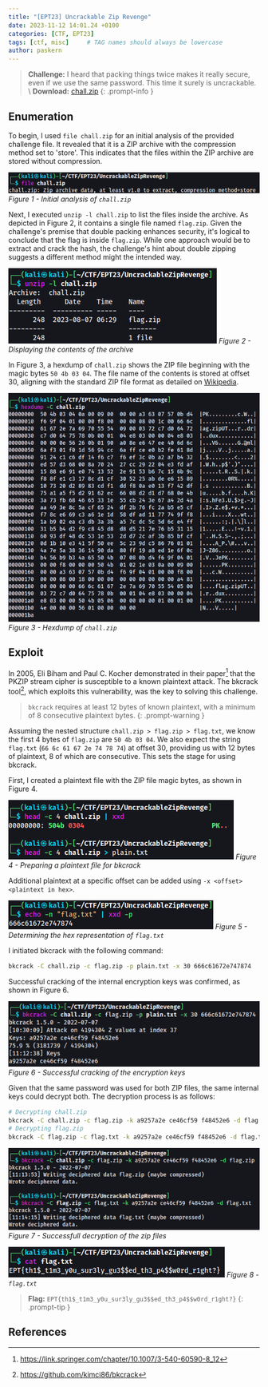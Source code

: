 ```yaml
---
title: "[EPT23] Uncrackable Zip Revenge"
date: 2023-11-12 14:01.24 +0100
categories: [CTF, EPT23]
tags: [ctf, misc]     # TAG names should always be lowercase
author: paskern
---
```


> **Challenge:** I heard that packing things twice makes it really secure, even if we use the same password. This time it surely is uncrackable. \\
**Download:** [chall.zip][1]
{: .prompt-info }

## Enumeration

To begin, I used `file chall.zip` for an initial analysis of the provided challenge file. It revealed that it is a ZIP archive with the compression method set to 'store'. This indicates that the files within the ZIP archive are stored without compression.

![Alt text](/assets/img/posts/2023/uncrackableziprevenge-file.png)
_Figure 1 - Initial analysis of `chall.zip`_

Next, I executed `unzip -l chall.zip` to list the files inside the archive. As depicted in Figure 2, it contains a single file named `flag.zip`. Given the challenge's premise that double packing enhances security, it's logical to conclude that the flag is inside `flag.zip`. While one approach would be to extract and crack the hash, the challenge's hint about double zipping suggests a different method might the intended way. 

![Alt text](/assets/img/posts/2023/uncrackableziprevenge-listfiles.png)
_Figure 2 - Displaying the contents of the archive_

In Figure 3, a hexdump of `chall.zip` shows the ZIP file beginning with the magic bytes `50 4b 03 04`. The file name of the contents is stored at offset 30, aligning with the standard ZIP file format as detailed on [Wikipedia](https://en.wikipedia.org/wiki/ZIP_(file_format)#File_headers).

![Alt text](/assets/img/posts/2023/uncrackableziprevenge-hexdump.png)
_Figure 3 - Hexdump of `chall.zip`_

## Exploit

In 2005, Eli Biham and Paul C. Kocher demonstrated in their paper[^paper] that the PKZIP stream cipher is susceptible to a known plaintext attack. The bkcrack tool[^bkcrack], which exploits this vulnerability, was the key to solving this challenge.

> `bkcrack` requires at least 12 bytes of known plaintext, with a minimum of 8 consecutive plaintext bytes.
{: .prompt-warning }

Assuming the nested structure `chall.zip > flag.zip > flag.txt`, we know the first 4 bytes of `flag.zip` are `50 4b 03 04`. We also expect the string `flag.txt` (`66 6c 61 67 2e 74 78 74`) at offset 30, providing us with 12 bytes of plaintext, 8 of which are consecutive. This sets the stage for using bkcrack.

First, I created a plaintext file with the ZIP file magic bytes, as shown in Figure 4.

![Alt text](/assets/img/posts/2023/uncrackableziprevenge-plaintext.png)
_Figure 4 -  Preparing a plaintext file for bkcrack_

Additional plaintext at a specific offset can be added using `-x <offset> <plaintext in hex>`.

![Alt text](/assets/img/posts/2023/uncrackableziprevenge-plaintextoffset.png)
_Figure 5 - Determining the hex representation of `flag.txt`_

I initiated bkcrack with the following command:

```bash
bkcrack -C chall.zip -c flag.zip -p plain.txt -x 30 666c61672e747874
```

Successful cracking of the internal encryption keys was confirmed, as shown in Figure 6.

![Alt text](/assets/img/posts/2023/uncrackableziprevenge-crack.png)
_Figure 6 - Successful cracking of the encryption keys_

Given that the same password was used for both ZIP files, the same internal keys could decrypt both. The decryption process is as follows:

```bash
# Decrypting chall.zip
bkcrack -C chall.zip -c flag.zip -k a9257a2e ce46cf59 f48452e6 -d flag.zip 
# Decrypting flag.zip
bkcrack -C flag.zip -c flag.txt -k a9257a2e ce46cf59 f48452e6 -d flag.txt
```

![Alt text](/assets/img/posts/2023/uncrackableziprevenge-extract.png)
_Figure 7 - Successfull decryption of the zip files_

![Alt text](/assets/img/posts/2023/uncrackableziprevenge-flag.png)
_Figure 8 - `flag.txt`_


> **Flag:** `EPT{th1$_t1m3_y0u_sur3ly_gu3$$ed_th3_p4$$w0rd_r1ght?}`
{: .prompt-tip }

## References

[1]:https://github.com/Paskern/paskern.github.io/raw/main/download/2023/chall.zip
[^bkcrack]: <https://github.com/kimci86/bkcrack>
[^paper]: <https://link.springer.com/chapter/10.1007/3-540-60590-8_12>